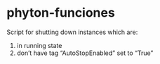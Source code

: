 # phyton-funciones
Script for shutting down instances which are:
  1. in running state
  2. don’t have tag “AutoStopEnabled” set to “True”
